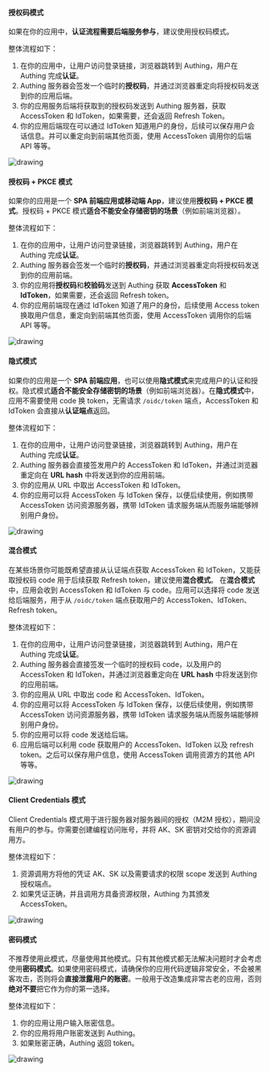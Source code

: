#### 授权码模式

如果在你的应用中，**认证流程需要后端服务参与**，建议使用授权码模式。

整体流程如下：

1. 在你的应用中，让用户访问登录链接，浏览器跳转到 Authing，用户在 Authing 完成**认证**。
2. Authing 服务器会签发一个临时的**授权码**，并通过浏览器重定向将授权码发送到你的应用后端。
3. 你的应用服务后端将获取到的授权码发送到 Authing 服务器，获取 AccessToken 和 IdToken，如果需要，还会返回 Refresh Token。
4. 你的应用后端现在可以通过 IdToken 知道用户的身份，后续可以保存用户会话信息。并可以重定向到前端其他页面，使用 AccessToken 调用你的后端 API 等等。

<img src="https://cdn.authing.co/authing-docs-v2/1.3.96/assets/img/1-3.f80500ca.png" alt="drawing" />

#### 授权码 + PKCE 模式

如果你的应用是一个 **SPA 前端应用或移动端 App**，建议使用**授权码 + PKCE 模式**。授权码 + PKCE 模式**适合不能安全存储密钥的场景**（例如前端浏览器）。

整体流程如下：

1. 在你的应用中，让用户访问登录链接，浏览器跳转到 Authing，用户在 Authing 完成**认证**。
2. Authing 服务器会签发一个临时的**授权码**，并通过浏览器重定向将授权码发送到你的应用前端。
3. 你的应用将**授权码**和**校验码**发送到 Authing 获取 **AccessToken** 和 **IdToken**，如果需要，还会返回 Refresh token。
4. 你的应用前端现在通过 IdToken 知道了用户的身份，后续使用 Access token 换取用户信息，重定向到前端其他页面，使用 AccessToken 调用你的后端 API 等等。

<img src="https://cdn.authing.co/authing-docs-v2/1.3.96/assets/img/pkce-2.7ef745c5.png" alt="drawing" />

#### 隐式模式

如果你的应用是一个 **SPA 前端应用**，也可以使用**隐式模式**来完成用户的认证和授权。隐式模式**适合不能安全存储密钥的场景**（例如前端浏览器）。在**隐式模式**中，应用不需要使用 code 换 token，无需请求 `/oidc/token` 端点，AccessToken 和 IdToken 会直接从**认证端点**返回。

整体流程如下：

1. 在你的应用中，让用户访问登录链接，浏览器跳转到 Authing，用户在 Authing 完成**认证**。
2. Authing 服务器会直接签发用户的 AccessToken 和 IdToken，并通过浏览器重定向在 **URL hash** 中将发送到你的应用前端。
3. 你的应用从 URL 中取出 AccessToken 和 IdToken。
4. 你的应用可以将 AccessToken 与 IdToken 保存，以便后续使用，例如携带 AccessToken 访问资源服务器，携带 IdToken 请求服务端从而服务端能够辨别用户身份。

<img src="https://cdn.authing.co/authing-docs-v2/1.3.96/assets/img/implicit-flow.fdb49293.png" alt="drawing" />

#### 混合模式

在某些场景你可能既希望直接从认证端点获取 AccessToken 和 IdToken，又能获取授权码 code 用于后续获取 Refresh token，建议使用**混合模式**。
在**混合模式**中，应用会收到 AccessToken 和 IdToken 与 code。应用可以选择将 code 发送给后端服务，用于从 `/oidc/token` 端点获取用户的 AccessToken、IdToken、Refresh token。

整体流程如下：

1. 在你的应用中，让用户访问登录链接，浏览器跳转到 Authing，用户在 Authing 完成**认证**。
2. Authing 服务器会直接签发一个临时的授权码 code，以及用户的 AccessToken 和 IdToken，并通过浏览器重定向在 **URL hash** 中将发送到你的应用前端。
3. 你的应用从 URL 中取出 code 和 AccessToken、IdToken。
4. 你的应用可以将 AccessToken 与 IdToken 保存，以便后续使用，例如携带 AccessToken 访问资源服务器，携带 IdToken 请求服务端从而服务端能够辨别用户身份。
5. 你的应用可以将 code 发送给后端。
6. 应用后端可以利用 code 获取用户的 AccessToken、IdToken 以及 refresh token。之后可以保存用户信息，使用 AccessToken 调用资源方的其他 API 等等。

<img src="https://cdn.authing.co/authing-docs-v2/1.3.96/assets/img/hybrid-flow.53529f18.png" alt="drawing" />

#### Client Credentials 模式

Client Credentials 模式用于进行服务器对服务器间的授权（M2M 授权），期间没有用户的参与。你需要创建编程访问账号，并将 AK、SK 密钥对交给你的资源调用方。

整体流程如下：

1. 资源调用方将他的凭证 AK、SK 以及需要请求的权限 scope 发送到 Authing 授权端点。
2. 如果凭证正确，并且调用方具备资源权限，Authing 为其颁发 AccessToken。

<img src="https://cdn.authing.co/authing-docs-v2/1.3.96/assets/img/client-credentials-flow.1434552a.png" alt="drawing" />

#### 密码模式

不推荐使用此模式，尽量使用其他模式。只有其他模式都无法解决问题时才会考虑使用**密码模式**。如果使用密码模式，请确保你的应用代码逻辑非常安全，不会被黑客攻击，否则将会**直接泄露用户的账密**。一般用于改造集成非常古老的应用，否则**绝对不要**把它作为你的第一选择。

整体流程如下：

1. 你的应用让用户输入账密信息。
2. 你的应用将用户账密发送到 Authing。
3. 如果账密正确，Authing 返回 token。

<img src="https://cdn.authing.co/authing-docs-v2/1.3.96/assets/img/password-flow.99e74271.png" alt="drawing" />
